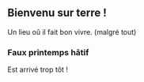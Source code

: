 ## Bienvenu sur terre !
Un lieu oû il fait bon vivre.
(malgré tout)

### Faux printemps hâtif
Est arrivé trop tôt !
